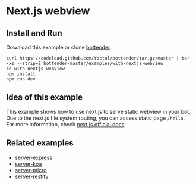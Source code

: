 # Next.js webview

## Install and Run

Download this example or clone [bottender](https://github.com/Yoctol/bottender).

```
curl https://codeload.github.com/Yoctol/bottender/tar.gz/master | tar -xz --strip=2 bottender-master/examples/with-nextjs-webview
cd with-nextjs-webview
npm install
npm run dev
```

## Idea of this example

This example shows how to use next.js to serve static webview in your bot. Due
to the next.js file system routing, you can access static page `/hello`. For
more information, check [next.js official docs](https://zeit.co/blog/next4).

## Related examples

* [server-express](../server-express)
* [server-koa](../server-koa)
* [server-micro](../server-micro)
* [server-restify](../server-restify)
